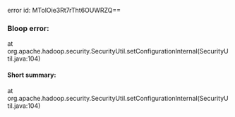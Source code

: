 error id: MTolOie3Rt7rTht6OUWRZQ==
### Bloop error:

at org.apache.hadoop.security.SecurityUtil.setConfigurationInternal(SecurityUtil.java:104)
#### Short summary: 

at org.apache.hadoop.security.SecurityUtil.setConfigurationInternal(SecurityUtil.java:104)